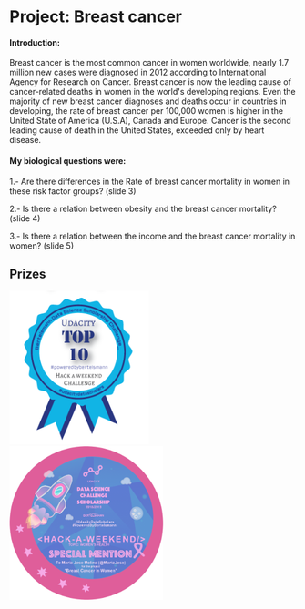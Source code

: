 # Project: Breast cancer
#### Introduction:

Breast cancer is the most common cancer in women worldwide, nearly 1.7 million new cases were diagnosed in 2012 according to International Agency for Research on Cancer. Breast cancer is now the leading cause of cancer-related deaths in women in the world's developing regions. Even the majority of new breast cancer diagnoses and deaths occur in countries in developing, the rate of breast cancer per 100,000 women is higher in the United State of America (U.S.A), Canada and Europe. Cancer is the second leading cause of death in the United States, exceeded only by heart disease.  

#### My biological questions were:

1.- Are there differences in the Rate of breast cancer mortality in women in these risk factor groups? (slide 3)

2.- Is there a relation between obesity and the breast cancer mortality? (slide 4)

3.- Is there a relation between the income and the breast cancer mortality in women? (slide 5)


## Prizes

<img src="badges/top10.png" height="270px"/><img src="badges/special.png" height="270px"/>
